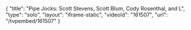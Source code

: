 {
    "title": "Pipe Jocks: Scott Stevens, Scott Blum, Cody Rosenthal, and L",
    "type": "solo",
    "layout": "iframe-static",
    "videoId": "161507",
    "url": "\/tvpembed\/161507"
}